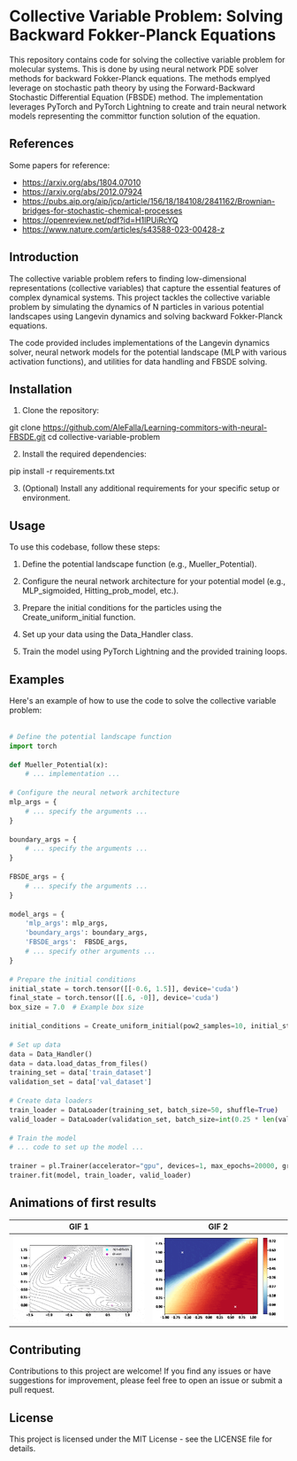 # Collective Variable Problem: Solving Backward Fokker-Planck Equations

This repository contains code for solving the collective variable problem for molecular systems. This is done by using neural network PDE solver methods for backward Fokker-Planck equations. The methods emplyed leverage on stochastic path theory by using the Forward-Backward Stochastic Differential Equation (FBSDE) method. The implementation leverages PyTorch and PyTorch Lightning to create and train neural network models representing the committor function solution of the equation.

## References
Some papers for reference:
- https://arxiv.org/abs/1804.07010
- https://arxiv.org/abs/2012.07924
- https://pubs.aip.org/aip/jcp/article/156/18/184108/2841162/Brownian-bridges-for-stochastic-chemical-processes
- https://openreview.net/pdf?id=H1lPUiRcYQ
- https://www.nature.com/articles/s43588-023-00428-z

## Introduction

The collective variable problem refers to finding low-dimensional representations (collective variables) that capture the essential features of complex dynamical systems. This project tackles the collective variable problem by simulating the dynamics of N particles in various potential landscapes using Langevin dynamics and solving backward Fokker-Planck equations.

The code provided includes implementations of the Langevin dynamics solver, neural network models for the potential landscape (MLP with various activation functions), and utilities for data handling and FBSDE solving.

## Installation

1. Clone the repository:

git clone https://github.com/AleFalla/Learning-commitors-with-neural-FBSDE.git
cd collective-variable-problem

2. Install the required dependencies:

pip install -r requirements.txt

3. (Optional) Install any additional requirements for your specific setup or environment.

## Usage

To use this codebase, follow these steps:

1. Define the potential landscape function (e.g., Mueller_Potential).

2. Configure the neural network architecture for your potential model (e.g., MLP_sigmoided, Hitting_prob_model, etc.).

3. Prepare the initial conditions for the particles using the Create_uniform_initial function.

4. Set up your data using the Data_Handler class.

5. Train the model using PyTorch Lightning and the provided training loops.

## Examples

Here's an example of how to use the code to solve the collective variable problem:

```python

# Define the potential landscape function
import torch

def Mueller_Potential(x):
    # ... implementation ...

# Configure the neural network architecture
mlp_args = {
    # ... specify the arguments ...
}

boundary_args = {
    # ... specify the arguments ...
}

FBSDE_args = {
    # ... specify the arguments ...
}

model_args = {
    'mlp_args': mlp_args, 
    'boundary_args': boundary_args, 
    'FBSDE_args':  FBSDE_args,
    # ... specify other arguments ...
}

# Prepare the initial conditions
initial_state = torch.tensor([[-0.6, 1.5]], device='cuda')
final_state = torch.tensor([[.6, -0]], device='cuda')
box_size = 7.0  # Example box size

initial_conditions = Create_uniform_initial(pow2_samples=10, initial_state=initial_state, final_state=final_state, box_size=box_size)

# Set up data
data = Data_Handler()
data = data.load_datas_from_files()
training_set = data['train_dataset']
validation_set = data['val_dataset']

# Create data loaders
train_loader = DataLoader(training_set, batch_size=50, shuffle=True)
valid_loader = DataLoader(validation_set, batch_size=int(0.25 * len(validation_set)), shuffle=True)

# Train the model
# ... code to set up the model ...

trainer = pl.Trainer(accelerator="gpu", devices=1, max_epochs=20000, gradient_clip_val=.5, gradient_clip_algorithm="norm")
trainer.fit(model, train_loader, valid_loader) 
```
## Animations of first results

| GIF 1                                | GIF 2                                |
| ----------------------------------- | ----------------------------------- |
| ![GIF 1](https://github.com/AleFalla/Learning-commitors-with-neural-FBSDE/blob/master/trajs_animation_c.gif) | ![GIF 2](https://github.com/AleFalla/Learning-commitors-with-neural-FBSDE/blob/master/committor_animation_c.gif) |


## Contributing

Contributions to this project are welcome! If you find any issues or have suggestions for improvement, please feel free to open an issue or submit a pull request.

## License

This project is licensed under the MIT License - see the LICENSE file for details.